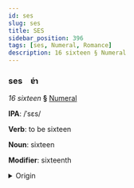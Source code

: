 ```yaml
---
id: ses
slug: ses
title: SES
sidebar_position: 396
tags: [ses, Numeral, Romance]
description: 16 sixteen § Numeral
---
```


### ses&emsp;<span kind="abugida">ɐ́ɿ</span>

*16 sixteen* **§** [Numeral](../../tags/Numeral)

**IPA**: /ˈsɛs/

**Verb**: to be sixteen

**Noun**: sixteen

**Modifier**: sixteenth

<details>
    <summary>Origin</summary>
    French seize /sɛz/<br/>
    <em>Romance Language Family</em>
</details>